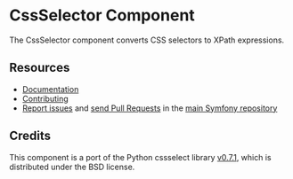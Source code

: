 CssSelector Component
=====================

The CssSelector component converts CSS selectors to XPath expressions.

Resources
---------

  * [Documentation](https://symfony.com/doc/current/components/css_selector.html)
  * [Contributing](https://symfony.com/doc/current/contributing/home)
  * [Report issues](https://github.com/symfony/symfony/issues) and
    [send Pull Requests](https://github.com/symfony/symfony/pulls)
    in the [main Symfony repository](https://github.com/symfony/symfony)

Credits
-------

This component is a port of the Python cssselect library
[v0.7.1](https://github.com/SimonSapin/cssselect/releases/tag/v0.7.1),
which is distributed under the BSD license.
